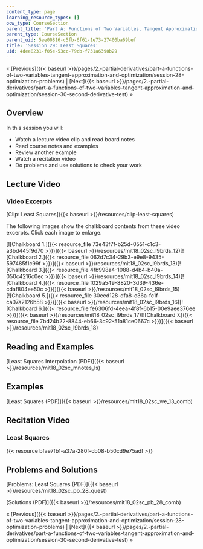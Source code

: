 ```yaml
---
content_type: page
learning_resource_types: []
ocw_type: CourseSection
parent_title: 'Part A: Functions of Two Variables, Tangent Approximation and Optimization'
parent_type: CourseSection
parent_uid: 5ee00816-c5fb-6f61-1e73-27400ba69bef
title: 'Session 29: Least Squares'
uid: 4dee8231-f05e-53cc-79cb-f731a6390b29
---
```


« [Previous]({{< baseurl >}}/pages/2.-partial-derivatives/part-a-functions-of-two-variables-tangent-approximation-and-optimization/session-28-optimization-problems) | [Next]({{< baseurl >}}/pages/2.-partial-derivatives/part-a-functions-of-two-variables-tangent-approximation-and-optimization/session-30-second-derivative-test) »

Overview
--------

In this session you will:

*   Watch a lecture video clip and read board notes
*   Read course notes and examples
*   Review another example
*   Watch a recitation video
*   Do problems and use solutions to check your work

Lecture Video
-------------

### Video Excerpts

[Clip: Least Squares]({{< baseurl >}}/resources/clip-least-squares)

The following images show the chalkboard contents from these video excerpts. Click each image to enlarge.

[![Chalkboard 1.]({{< resource_file 73e43f7f-b25d-0551-c1c3-a3bd445f9d70 >}})]({{< baseurl >}}/resources/mit18_02sc_l9brds_12)[![Chalkboard 2.]({{< resource_file 062d7c34-29b3-e9e8-9435-597485f1c99f >}})]({{< baseurl >}}/resources/mit18_02sc_l9brds_13)[![Chalkboard 3.]({{< resource_file 4fb998a4-1088-d4b4-b40a-050c4216c0ec >}})]({{< baseurl >}}/resources/mit18_02sc_l9brds_14)[![Chalkboard 4.]({{< resource_file f029a549-8820-3d39-436e-cdaf804ee50c >}})]({{< baseurl >}}/resources/mit18_02sc_l9brds_15)  
[![Chalkboard 5.]({{< resource_file 30eed128-dfa8-c36a-fc1f-ca07a2126b58 >}})]({{< baseurl >}}/resources/mit18_02sc_l9brds_16)[![Chalkboard 6.]({{< resource_file fe6306fd-4eea-4f8f-6b15-00e9aee376ee >}})]({{< baseurl >}}/resources/mit18_02sc_l9brds_17)[![Chalkboard 7.]({{< resource_file 7bd24b22-8844-eb66-3c92-51a81ce0667c >}})]({{< baseurl >}}/resources/mit18_02sc_l9brds_18)

Reading and Examples
--------------------

[Least Squares Interpolation (PDF)]({{< baseurl >}}/resources/mit18_02sc_mnotes_ls)

Examples
--------

[Least Squares (PDF)]({{< baseurl >}}/resources/mit18_02sc_we_13_comb)

Recitation Video
----------------

### Least Squares

{{< resource bfae7fb1-a37a-280f-cb08-b50cd9e75adf >}}

Problems and Solutions
----------------------

[Problems: Least Squares (PDF)]({{< baseurl >}}/resources/mit18_02sc_pb_28_quest)

[Solutions (PDF)]({{< baseurl >}}/resources/mit18_02sc_pb_28_comb)

« [Previous]({{< baseurl >}}/pages/2.-partial-derivatives/part-a-functions-of-two-variables-tangent-approximation-and-optimization/session-28-optimization-problems) | [Next]({{< baseurl >}}/pages/2.-partial-derivatives/part-a-functions-of-two-variables-tangent-approximation-and-optimization/session-30-second-derivative-test) »